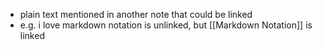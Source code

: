 - plain text mentioned in another note that could be linked
- e.g. i love markdown notation is unlinked, but [[Markdown Notation]] is linked